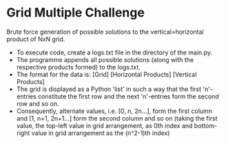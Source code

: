 # Grid Multiple Challenge
Brute force generation of possible solutions to the vertical=horizontal product of NxN grid.

- To execute code, create a logs.txt file in the directory of the main.py.
- The programme appends all possible solutions (along with the respective products formed) to the logs.txt.
- The format for the data is: [Grid] [Horizontal Products] [Vertical Products]
- The grid is displayed as a Python 'list' in such a way that the first 'n'-entries constitute the first row and the next 'n'-entries form the second row and so on.
- Consequently, alternate values, i.e. [0, n, 2n...], form the first column and [1, n+1, 2n+1...] form the second column and so on (taking the first value, the top-left value in grid arrangement, as 0th index and bottom-right value in grid arrangement as the (n^2-1)th index)
